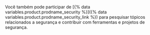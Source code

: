 Você também pode participar de [{% data variables.product.prodname_security %}]({% data variables.product.prodname_security_link %}) para pesquisar tópicos relacionados a segurança e contribuir com ferramentas e projetos de segurança. 
